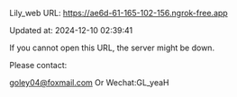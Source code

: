 Lily_web URL: https://ae6d-61-165-102-156.ngrok-free.app

Updated at: 2024-12-10 02:39:41

If you cannot open this URL, the server might be down.

Please contact: 

goley04@foxmail.com Or Wechat:GL_yeaH